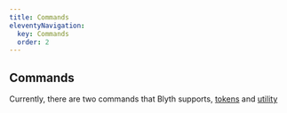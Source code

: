 ```yaml
---
title: Commands
eleventyNavigation:
  key: Commands
  order: 2
---
```


## Commands

Currently, there are two commands that Blyth supports, [tokens](/docs/commands/tokens/) and [utility](/docs/commands/utility)

